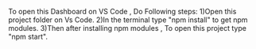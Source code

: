 To open this Dashboard on VS Code , 
Do Following steps: 
1)Open this project folder on Vs Code.
2)In the terminal type "npm install" to get npm modules.
3)Then after installing npm modules , To open this project type "npm start".

